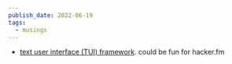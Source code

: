 ```yaml
---
publish_date: 2022-06-19
tags:
  - musings
---
```

- [text user interface (TUI) framework](https://github.com/ansiwave/ansiweb). could be fun for hacker.fm
